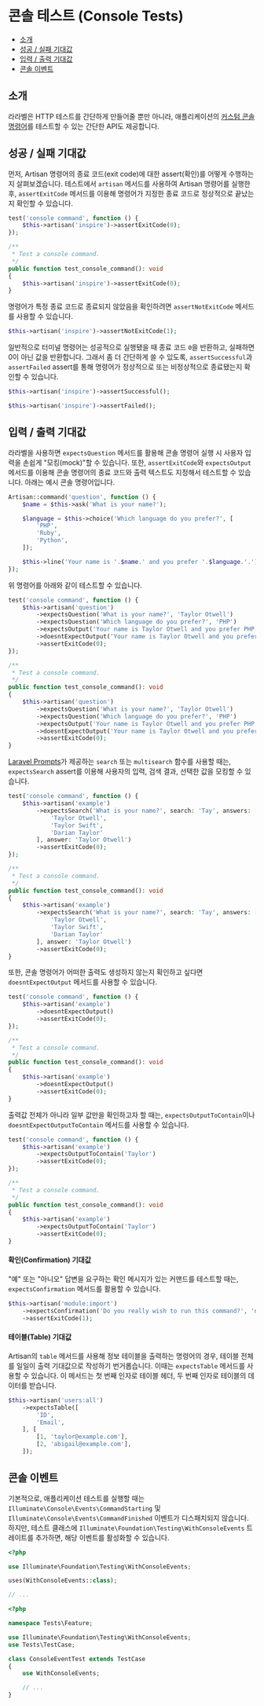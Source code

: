 # 콘솔 테스트 (Console Tests)

- [소개](#introduction)
- [성공 / 실패 기대값](#success-failure-expectations)
- [입력 / 출력 기대값](#input-output-expectations)
- [콘솔 이벤트](#console-events)

<a name="introduction"></a>
## 소개

라라벨은 HTTP 테스트를 간단하게 만들어줄 뿐만 아니라, 애플리케이션의 [커스텀 콘솔 명령어](/docs/12.x/artisan)를 테스트할 수 있는 간단한 API도 제공합니다.

<a name="success-failure-expectations"></a>
## 성공 / 실패 기대값

먼저, Artisan 명령어의 종료 코드(exit code)에 대한 assert(확인)를 어떻게 수행하는지 살펴보겠습니다. 테스트에서 `artisan` 메서드를 사용하여 Artisan 명령어를 실행한 후, `assertExitCode` 메서드를 이용해 명령어가 지정한 종료 코드로 정상적으로 끝났는지 확인할 수 있습니다.

```php tab=Pest
test('console command', function () {
    $this->artisan('inspire')->assertExitCode(0);
});
```

```php tab=PHPUnit
/**
 * Test a console command.
 */
public function test_console_command(): void
{
    $this->artisan('inspire')->assertExitCode(0);
}
```

명령어가 특정 종료 코드로 종료되지 않았음을 확인하려면 `assertNotExitCode` 메서드를 사용할 수 있습니다.

```php
$this->artisan('inspire')->assertNotExitCode(1);
```

일반적으로 터미널 명령어는 성공적으로 실행됐을 때 종료 코드 `0`을 반환하고, 실패하면 0이 아닌 값을 반환합니다. 그래서 좀 더 간단하게 쓸 수 있도록, `assertSuccessful`과 `assertFailed` assert를 통해 명령어가 정상적으로 또는 비정상적으로 종료됐는지 확인할 수 있습니다.

```php
$this->artisan('inspire')->assertSuccessful();

$this->artisan('inspire')->assertFailed();
```

<a name="input-output-expectations"></a>
## 입력 / 출력 기대값

라라벨을 사용하면 `expectsQuestion` 메서드를 활용해 콘솔 명령어 실행 시 사용자 입력을 손쉽게 "모킹(mock)"할 수 있습니다. 또한, `assertExitCode`와 `expectsOutput` 메서드를 이용해 콘솔 명령어의 종료 코드와 출력 텍스트도 지정해서 테스트할 수 있습니다. 아래는 예시 콘솔 명령어입니다.

```php
Artisan::command('question', function () {
    $name = $this->ask('What is your name?');

    $language = $this->choice('Which language do you prefer?', [
        'PHP',
        'Ruby',
        'Python',
    ]);

    $this->line('Your name is '.$name.' and you prefer '.$language.'.');
});
```

위 명령어를 아래와 같이 테스트할 수 있습니다.

```php tab=Pest
test('console command', function () {
    $this->artisan('question')
        ->expectsQuestion('What is your name?', 'Taylor Otwell')
        ->expectsQuestion('Which language do you prefer?', 'PHP')
        ->expectsOutput('Your name is Taylor Otwell and you prefer PHP.')
        ->doesntExpectOutput('Your name is Taylor Otwell and you prefer Ruby.')
        ->assertExitCode(0);
});
```

```php tab=PHPUnit
/**
 * Test a console command.
 */
public function test_console_command(): void
{
    $this->artisan('question')
        ->expectsQuestion('What is your name?', 'Taylor Otwell')
        ->expectsQuestion('Which language do you prefer?', 'PHP')
        ->expectsOutput('Your name is Taylor Otwell and you prefer PHP.')
        ->doesntExpectOutput('Your name is Taylor Otwell and you prefer Ruby.')
        ->assertExitCode(0);
}
```

[Laravel Prompts](/docs/12.x/prompts)가 제공하는 `search` 또는 `multisearch` 함수를 사용할 때는, `expectsSearch` assert를 이용해 사용자의 입력, 검색 결과, 선택한 값을 모킹할 수 있습니다.

```php tab=Pest
test('console command', function () {
    $this->artisan('example')
        ->expectsSearch('What is your name?', search: 'Tay', answers: [
            'Taylor Otwell',
            'Taylor Swift',
            'Darian Taylor'
        ], answer: 'Taylor Otwell')
        ->assertExitCode(0);
});
```

```php tab=PHPUnit
/**
 * Test a console command.
 */
public function test_console_command(): void
{
    $this->artisan('example')
        ->expectsSearch('What is your name?', search: 'Tay', answers: [
            'Taylor Otwell',
            'Taylor Swift',
            'Darian Taylor'
        ], answer: 'Taylor Otwell')
        ->assertExitCode(0);
}
```

또한, 콘솔 명령어가 어떠한 출력도 생성하지 않는지 확인하고 싶다면 `doesntExpectOutput` 메서드를 사용할 수 있습니다.

```php tab=Pest
test('console command', function () {
    $this->artisan('example')
        ->doesntExpectOutput()
        ->assertExitCode(0);
});
```

```php tab=PHPUnit
/**
 * Test a console command.
 */
public function test_console_command(): void
{
    $this->artisan('example')
        ->doesntExpectOutput()
        ->assertExitCode(0);
}
```

출력값 전체가 아니라 일부 값만을 확인하고자 할 때는, `expectsOutputToContain`이나 `doesntExpectOutputToContain` 메서드를 사용할 수 있습니다.

```php tab=Pest
test('console command', function () {
    $this->artisan('example')
        ->expectsOutputToContain('Taylor')
        ->assertExitCode(0);
});
```

```php tab=PHPUnit
/**
 * Test a console command.
 */
public function test_console_command(): void
{
    $this->artisan('example')
        ->expectsOutputToContain('Taylor')
        ->assertExitCode(0);
}
```

<a name="confirmation-expectations"></a>
#### 확인(Confirmation) 기대값

"예" 또는 "아니오" 답변을 요구하는 확인 메시지가 있는 커맨드를 테스트할 때는, `expectsConfirmation` 메서드를 활용할 수 있습니다.

```php
$this->artisan('module:import')
    ->expectsConfirmation('Do you really wish to run this command?', 'no')
    ->assertExitCode(1);
```

<a name="table-expectations"></a>
#### 테이블(Table) 기대값

Artisan의 `table` 메서드를 사용해 정보 테이블을 출력하는 명령어의 경우, 테이블 전체를 일일이 출력 기대값으로 작성하기 번거롭습니다. 이때는 `expectsTable` 메서드를 사용할 수 있습니다. 이 메서드는 첫 번째 인자로 테이블 헤더, 두 번째 인자로 테이블의 데이터를 받습니다.

```php
$this->artisan('users:all')
    ->expectsTable([
        'ID',
        'Email',
    ], [
        [1, 'taylor@example.com'],
        [2, 'abigail@example.com'],
    ]);
```

<a name="console-events"></a>
## 콘솔 이벤트

기본적으로, 애플리케이션 테스트를 실행할 때는 `Illuminate\Console\Events\CommandStarting` 및 `Illuminate\Console\Events\CommandFinished` 이벤트가 디스패치되지 않습니다. 하지만, 테스트 클래스에 `Illuminate\Foundation\Testing\WithConsoleEvents` 트레이트를 추가하면, 해당 이벤트를 활성화할 수 있습니다.

```php tab=Pest
<?php

use Illuminate\Foundation\Testing\WithConsoleEvents;

uses(WithConsoleEvents::class);

// ...
```

```php tab=PHPUnit
<?php

namespace Tests\Feature;

use Illuminate\Foundation\Testing\WithConsoleEvents;
use Tests\TestCase;

class ConsoleEventTest extends TestCase
{
    use WithConsoleEvents;

    // ...
}
```
